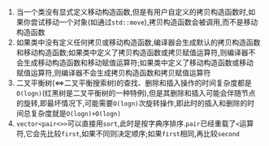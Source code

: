 1. 当一个类没有显式定义移动构造函数,但是有用户自定义的拷贝构造函数时,如果你尝试移动一个对象(如通过`std::move`),拷贝构造函数会被调用,而不是移动构造函数
2. 如果类中没有定义任何拷贝或移动构造函数,编译器会生成默认的拷贝构造函数和移动构造函数;如果类中定义了拷贝构造函数或拷贝赋值运算符,则编译器不会生成移动构造函数和移动赋值运算符;如果类中定义了移动构造函数或移动赋值运算符,则编译器不会生成拷贝构造函数和拷贝赋值运算符
3. 二叉平衡树(<=>二叉平衡搜索树)的查找、删除和插入操作的时间复杂度都是`O(logn)`(红黑树是二叉平衡树的一种特例),但是其删除和插入可能会伴随节点的旋转,即最坏情况下,可能需要`O(logn)`次旋转操作,即此时的插入和删除的时间总复杂度就是`O(logn)+O(logn)`
4. `vector<pair<>>`可以直接用`sort`,此时是按字典序排序.`pair`已经重载了`<`运算符,它会先比较`first`,如果不同则决定顺序;如果`first`相同,再比较`second`